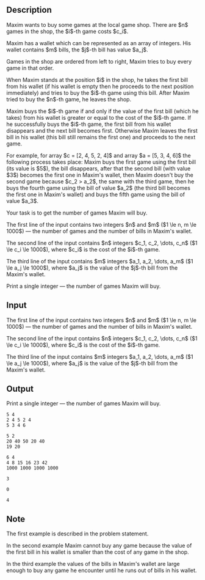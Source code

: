 ## Description

<div><p>Maxim wants to buy some games at the local game shop. There are $n$ games in the shop, the $i$-th game costs $c_i$.</p><p>Maxim has a wallet which can be represented as an array of integers. His wallet contains $m$ bills, the $j$-th bill has value $a_j$.</p><p>Games in the shop are ordered from left to right, Maxim tries to buy <span class="tex-font-style-it">every</span> game in that order.</p><p>When Maxim stands at the position $i$ in the shop, he takes the first bill from his wallet (if his wallet is empty then he proceeds to the next position immediately) and tries to buy the $i$-th game using this bill. After Maxim tried to buy the $n$-th game, he leaves the shop.</p><p>Maxim buys the $i$-th game if and only if the value of the first bill (which he takes) from his wallet is greater or equal to the cost of the $i$-th game. If he successfully buys the $i$-th game, the first bill from his wallet disappears and the next bill becomes first. Otherwise Maxim leaves the first bill in his wallet <span class="tex-font-style-bf">(this bill still remains the first one)</span> and proceeds to the next game.</p><p>For example, for array $c = [2, 4, 5, 2, 4]$ and array $a = [5, 3, 4, 6]$ the following process takes place: Maxim buys the first game using the first bill (its value is $5$), the bill disappears, after that the second bill (with value $3$) becomes the first one in Maxim's wallet, then Maxim doesn't buy the second game because $c_2 &gt; a_2$, the same with the third game, then he buys the fourth game using the bill of value $a_2$ (the third bill becomes the first one in Maxim's wallet) and buys the fifth game using the bill of value $a_3$.</p><p>Your task is to get the number of games Maxim will buy.</p></div><div class="input-specification"><p>The first line of the input contains two integers $n$ and $m$ ($1 \le n, m \le 1000$) — the number of games and the number of bills in Maxim's wallet.</p><p>The second line of the input contains $n$ integers $c_1, c_2, \dots, c_n$ ($1 \le c_i \le 1000$), where $c_i$ is the cost of the $i$-th game.</p><p>The third line of the input contains $m$ integers $a_1, a_2, \dots, a_m$ ($1 \le a_j \le 1000$), where $a_j$ is the value of the $j$-th bill from the Maxim's wallet.</p></div><div class="output-specification"><p>Print a single integer — the number of games Maxim will buy.</p></div>

## Input

<p>The first line of the input contains two integers $n$ and $m$ ($1 \le n, m \le 1000$) — the number of games and the number of bills in Maxim's wallet.</p><p>The second line of the input contains $n$ integers $c_1, c_2, \dots, c_n$ ($1 \le c_i \le 1000$), where $c_i$ is the cost of the $i$-th game.</p><p>The third line of the input contains $m$ integers $a_1, a_2, \dots, a_m$ ($1 \le a_j \le 1000$), where $a_j$ is the value of the $j$-th bill from the Maxim's wallet.</p>

## Output

<p>Print a single integer — the number of games Maxim will buy.</p>





```input1
5 4
2 4 5 2 4
5 3 4 6

```




```input2
5 2
20 40 50 20 40
19 20

```




```input3
6 4
4 8 15 16 23 42
1000 1000 1000 1000

```




```output1
3

```




```output2
0

```




```output3
4

```



## Note

<p>The first example is described in the problem statement.</p><p>In the second example Maxim cannot buy any game because the value of the first bill in his wallet is smaller than the cost of any game in the shop.</p><p>In the third example the values of the bills in Maxim's wallet are large enough to buy any game he encounter until he runs out of bills in his wallet.</p>
